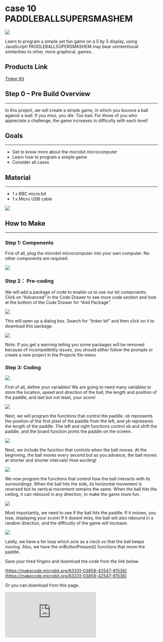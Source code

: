 #  case 10 PADDLEBALLSUPERSMASHEM

![](https://wiki-media-ef.oss-cn-hongkong.aliyuncs.com//images/ngNx9A3.jpg)

Learn to program a simple yet fun game on a 5 by 5 display, using JavaScript! PADDLEBALLSUPERSMASHEM may bear unintentional similarities to other, more graphical, games.


## Products Link

[Tinker Kit](https://www.elecfreaks.com/micro-bit-tinker-kit.html)

## Step 0 – Pre Build Overview
---

In this project, we will create a simple game, in which you bounce a ball against a wall. If you miss, you die. Too bad. For those of you who appreciate a challenge, the game increases in difficulty with each level!


## Goals
---

- Get to know more about the microbit microcomputer
- Learn how to program a simple game
- Consider all cases


## Material
---

- 1 x BBC micro:bit
- 1 x Micro USB cable

![](https://wiki-media-ef.oss-cn-hongkong.aliyuncs.com//images/Im2BXNd.jpg)


## How to Make
---

### Step 1: Components

First of all, plug the microbit microcomputer into your own computer. No other components are required.

![](https://wiki-media-ef.oss-cn-hongkong.aliyuncs.com//images/fqrpqTW.jpg)


### Step 2： Pre-coding

We will add a package of code to enable us to use our kit components. Click on “Advanced” in the Code Drawer to see more code section and look at the bottom of the Code Drawer for “Add Package”.

![](https://wiki-media-ef.oss-cn-hongkong.aliyuncs.com//images/I2L5019.jpg)

This will open up a dialog box. Search for "tinker kit" and then click on it to download this package.

![](https://wiki-media-ef.oss-cn-hongkong.aliyuncs.com//images/8a7kDKF.png)

Note: If you get a warning telling you some packages will be removed because of incompatibility issues, you should either follow the prompts or create a new project in the Projects file menu.


### Step 3: Coding

![](https://wiki-media-ef.oss-cn-hongkong.aliyuncs.com//images/SfkOKmO.png)

First of all, define your variables! We are going to need many variables to store the location, speed and direction of the ball, the length and position of the paddle, and last but not least, your score!

![](https://wiki-media-ef.oss-cn-hongkong.aliyuncs.com//images/oYBRGY9.png)

Next, we will program the functions that control the paddle. xb represents the position of the first pixel of the paddle from the left, and yb represents the length of the paddle. The left and right functions control xb and shift the paddle, and the board function prints the paddle on the screen.

![](https://wiki-media-ef.oss-cn-hongkong.aliyuncs.com//images/lQ0drJR.png)

Next, we include the function that controls when the ball moves. At the beginning, the ball moves every second but as you advance, the ball moves at shorter and shorter intervals! How exciting!

![](https://wiki-media-ef.oss-cn-hongkong.aliyuncs.com//images/c6jUmNb.png)

We now program the functions that control how the ball interacts with its surroundings. When the ball hits the side, its horizontal movement is reversed but its vertical movement remains the same. When the ball hits the ceiling, it can rebound in any direction, to make the game more fun.

![](https://wiki-media-ef.oss-cn-hongkong.aliyuncs.com//images/MrcNyKJ.png)

Most importantly, we need to see if the ball hits the paddle. If it misses, you lose, displaying your score! If it doesnt miss, the ball will also rebound in a random direction, and the difficulty of the game will increase.

![](https://wiki-media-ef.oss-cn-hongkong.aliyuncs.com//images/WIXWKV0.png)

Lastly, we have a for loop which acts as a clock so that the ball keeps moving. Also, we have the onButtonPressed() functions that move the paddle.

Save your tired fingers and download the code from the link below.

[https://makecode.microbit.org/63331-03858-42547-81536](https://makecode.microbit.org/63331-03858-42547-81536)

Or you can download from this page.

<div
    style={{
        position: 'relative',
        paddingBottom: '60%',
        overflow: 'hidden',
    }}
>
    <iframe
        src="https://makecode.microbit.org/63331-03858-42547-81536"
        frameborder="0"
        sandbox="allow-popups allow-forms allow-scripts allow-same-origin"
        style={{
            position: 'absolute',
            width: '100%',
            height: '100%',
        }}
    />
</div>


### Step 4: Using It

![](https://wiki-media-ef.oss-cn-hongkong.aliyuncs.com//images/yARLugY.jpg)

Just connect the microcontroller to your computer, and run the program! Easy!

![](https://wiki-media-ef.oss-cn-hongkong.aliyuncs.com//images/cV3q2Ar.jpg)

If you score more than 12 points, you will be rewarded with a smiley face! Otherwise, the program may not be very pleased…

### Step 5: Success!

Voila! You have now programmed PADDLEBALLSUPERSMASHEM on a 5 by 5 display. You should be proud of yourself.

